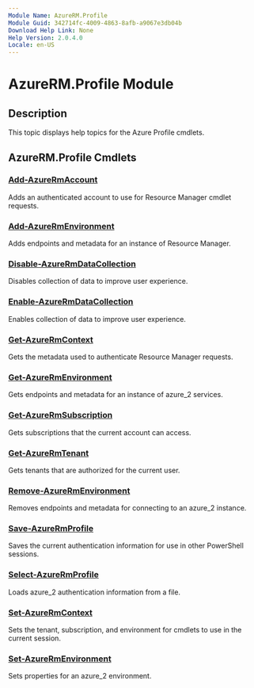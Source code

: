 ```yaml
---
Module Name: AzureRM.Profile
Module Guid: 342714fc-4009-4863-8afb-a9067e3db04b
Download Help Link: None
Help Version: 2.0.4.0
Locale: en-US
---
```


# AzureRM.Profile Module
## Description
This topic displays help topics for the Azure Profile cmdlets.

## AzureRM.Profile Cmdlets
### [Add-AzureRmAccount](.\Add-AzureRmAccount.md)
Adds an authenticated account to use for Resource Manager cmdlet requests.


### [Add-AzureRmEnvironment](.\Add-AzureRmEnvironment.md)
Adds endpoints and metadata for an instance of Resource Manager.


### [Disable-AzureRmDataCollection](.\Disable-AzureRmDataCollection.md)
Disables collection of data to improve user experience.


### [Enable-AzureRmDataCollection](.\Enable-AzureRmDataCollection.md)
Enables collection of data to improve user experience.


### [Get-AzureRmContext](.\Get-AzureRmContext.md)
Gets the metadata used to authenticate Resource Manager requests.


### [Get-AzureRmEnvironment](.\Get-AzureRmEnvironment.md)
Gets endpoints and metadata for an instance of azure_2 services.


### [Get-AzureRmSubscription](.\Get-AzureRmSubscription.md)
Gets subscriptions that the current account can access.


### [Get-AzureRmTenant](.\Get-AzureRmTenant.md)
Gets tenants that are authorized for the current user.


### [Remove-AzureRmEnvironment](.\Remove-AzureRmEnvironment.md)
Removes endpoints and metadata for connecting to an azure_2 instance.


### [Save-AzureRmProfile](.\Save-AzureRmProfile.md)
Saves the current authentication information for use in other PowerShell sessions.


### [Select-AzureRmProfile](.\Select-AzureRmProfile.md)
Loads azure_2 authentication information from a file.


### [Set-AzureRmContext](.\Set-AzureRmContext.md)
Sets the tenant, subscription, and environment for cmdlets to use in the current session.


### [Set-AzureRmEnvironment](.\Set-AzureRmEnvironment.md)
Sets properties for an azure_2 environment.



